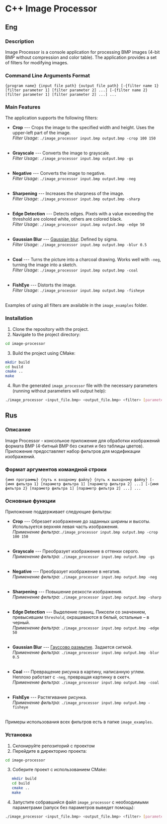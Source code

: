 # C++ Image Processor
## Eng 
### Description
Image Processor is a console application for processing BMP images (4-bit BMP without compression and color table). The application provides a set of filters for modifying images.

### Command Line Arguments Format
`{program name} {input file path} {output file path} [-{filter name 1} [filter parameter 1] [filter parameter 2] ...] [-{filter name 2} [filter parameter 1] [filter parameter 2] ...] ...`

### Main Features
The application supports the following filters:

* __Crop__ --- Crops the image to the specified width and height. Uses the upper-left part of the image. <br>
_Filter Usage_: `./image_processor input.bmp output.bmp -crop 100 150` <br><br>

* __Grayscale__ --- Converts the image to grayscale. <br>
_Filter Usage_: `./image_processor input.bmp output.bmp -gs` <br><br>

* __Negative__ --- Converts the image to negative. <br>
_Filter Usage_: `./image_processor input.bmp output.bmp -neg` <br><br>

* __Sharpening__ --- Increases the sharpness of the image. <br>
_Filter Usage_: `./image_processor input.bmp output.bmp -sharp` <br><br>

* __Edge Detection__ --- Detects edges. Pixels with a value exceeding the threshold are colored white, others are colored black. <br>
_Filter Usage_: `./image_processor input.bmp output.bmp -edge 50` <br><br>

* __Gaussian Blur__ --- [Gaussian blur](https://en.wikipedia.org/wiki/Gaussian_blur). Defined by sigma. <br>
_Filter Usage_: `./image_processor input.bmp output.bmp -blur 0.5` <br><br>

* __Coal__ --- Turns the picture into a charcoal drawing. Works well with `-neg`, turning the image into a sketch. <br>
_Filter Usage_: `./image_processor input.bmp output.bmp -coal` <br><br>

* __FishEye__ --- Distorts the image. <br>
_Filter Usage_: `./image_processor input.bmp output.bmp -fisheye` <br><br>

Examples of using all filters are available in the `image_examples` folder.

### Installation
1. Clone the repository with the project.
2. Navigate to the project directory:
```bash
cd image-processor
```
3. Build the project using CMake:
```bash
mkdir build
cd build
cmake ..
make
```
4. Run the generated `image_processor` file with the necessary parameters (running without parameters will output help):
```bash
./image_processor <input_file.bmp> <output_file.bmp> <filter> [parameters]
```

## Rus
### Описание
Image Processor - консольное приложение для обработки изображений формата BMP (4-битный BMP без сжатия и без таблицы цветов). Приложение предоставляет набор фильтров для модификации изображений.

### Формат аргументов командной строки

`{имя программы} {путь к входному файлу} {путь к выходному файлу}
[-{имя фильтра 1} [параметр фильтра 1] [параметр фильтра 2] ...]
[-{имя фильтра 2} [параметр фильтра 1] [параметр фильтра 2] ...] ...`


### Основные функции
Приложение поддерживает следующие фильтры:
* __Crop__ ---
Обрезает изображение до заданных ширины и высоты. Используется верхняя левая часть изображения. <br>
_Применение фильтра:_`./image_processor input.bmp output.bmp -crop 100 150` <br><br>

* __Grayscale__ --- Преобразует изображение в оттенки серого. <br>
_Применение фильтра:_ `./image_processor input.bmp output.bmp -gs` <br><br>

* __Negative__ --- Преобразует изображение в негатив. <br>
  _Применение фильтра:_ `./image_processor input.bmp output.bmp -neg` <br><br>

* __Sharpening__ --- Повышение резкости изображения. <br>
  _Применение фильтра:_ `./image_processor input.bmp output.bmp -sharp` <br><br>

* __Edge Detection__ --- Выделение границ. Пиксели со значением, превысившим `threshold`, окрашиваются в белый, остальные – в черный. <br>
  _Применение фильтра:_ `./image_processor input.bmp output.bmp -edge 50` <br><br>

* __Gaussian Blur__ --- [Гауссово размытие](https://ru.wikipedia.org/wiki/Размытие_по_Гауссу). Задается сигмой. <br>
  _Применение фильтра:_ `./image_processor input.bmp output.bmp -blur 0.5` <br><br>

* __Coal__ --- Превращение рисунка в картину, написанную углем. Неплохо работает с `-neg`, превращая картинку в скетч. <br>
  _Применение фильтра:_ `./image_processor input.bmp output.bmp -coal` <br><br>

* __FishEye__ --- Растягивание рисунка. <br>
  _Применение фильтра:_ `./image_processor input.bmp output.bmp -fisheye` <br><br>

Примеры использования всех фильтров есть в папке `image_examples`.
### Установка
1. Склонируйте репозиторий с проектом
2. Перейдите в директорию проекта:
```bash
cd image-processor
```
3. Соберите проект с использованием CMake:
```bash
   mkdir build
   cd build
   cmake ..
   make
```
4. Запустите собравшийся файл `image_processor` с необходимыми параметрами (запуск без параметров выведет помощь):
```bash
./image_processor <input_file.bmp> <output_file.bmp> <filter> [parameters]
```
